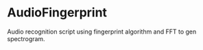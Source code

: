 # AudioFingerprint

Audio recognition script using fingerprint algorithm and FFT to gen spectrogram.
